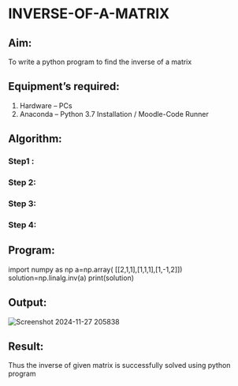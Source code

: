# INVERSE-OF-A-MATRIX
## Aim:
To write a python program to find the inverse of a matrix
## Equipment’s required:
1. 	Hardware – PCs
2. 	Anaconda – Python 3.7 Installation / Moodle-Code Runner
## Algorithm:
### Step1 : 
### Step 2: 
### Step 3: 
### Step 4: 

## Program:
import numpy as np
a=np.array( [[2,1,1],[1,1,1],[1,-1,2]])
solution=np.linalg.inv(a)
print(solution)

## Output:
![Screenshot 2024-11-27 205838](https://github.com/user-attachments/assets/c72344d7-3e57-4e47-bf16-6c3fbe9fe2e9)

## Result:
Thus the inverse of given matrix is successfully solved using python program

